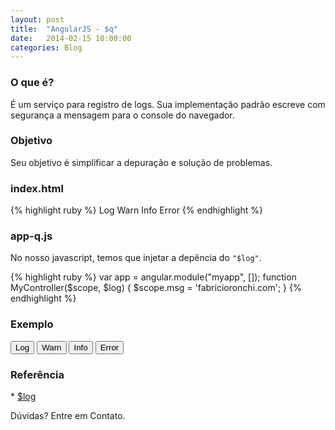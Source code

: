 ```yaml
---
layout: post
title:  "AngularJS - $q"
date:   2014-02-15 10:00:00
categories: Blog
---
```


<h3>O que é?</h3>
É um serviço para registro de logs. Sua implementação padrão escreve com segurança a mensagem para o console do navegador. 

<h3>Objetivo</h3>
Seu objetivo é simplificar a depuração e solução de problemas. 

<h3>index.html</h3>
{% highlight ruby %}
<html ng-app="myApp">
	<head>
      <script src="angularJs.js"></script>
      <script src="app-log.js"></script>
   	</head>
   	<body ng-controller="myController">         
    	<a type="button" ng-click="$log.log(msg)">
    		Log
    	</a>
	   	<a type="button" ng-click="$log.warn(msg)">
	   		Warn
	   	</a>
    	<a type="button" ng-click="$log.info(msg)">
    		Info
    	</a>
    	<a type="button" ng-click="$log.log(msg)">
    		Error
    	</a>
   	</body>
</html>
{% endhighlight %}

<h3>app-q.js</h3>
No nosso javascript, temos que injetar a depência do <code>"$log"</code>.

{% highlight ruby %}
var app = angular.module("myapp", []);
function MyController($scope, $log) {
	$scope.msg = 'fabricioronchi.com';
}
{% endhighlight %}


<h3>Exemplo</h3> 

<script src="/js/angular.min.js"></script>      
<script src="/js/app-log.js"></script>      
<div ng-app="myapp"> 
  <div ng-controller="MyController">        
    <button type="button" ng-click="$log.log(mensagem)">Log</button>
    <button type="button" ng-click="$log.warn(mensagem)">Warn</button>
    <button type="button" ng-click="$log.info(mensagem)">Info</button>
    <button type="button" ng-click="$log.log(mensagem)">Error</button>
  </div>
</div>

<h3>Referência</h3> 
* <a href="http://docs.angularjs.org/api/ng.$log" target="_blank">$log</a>

Dúvidas? Entre em Contato.